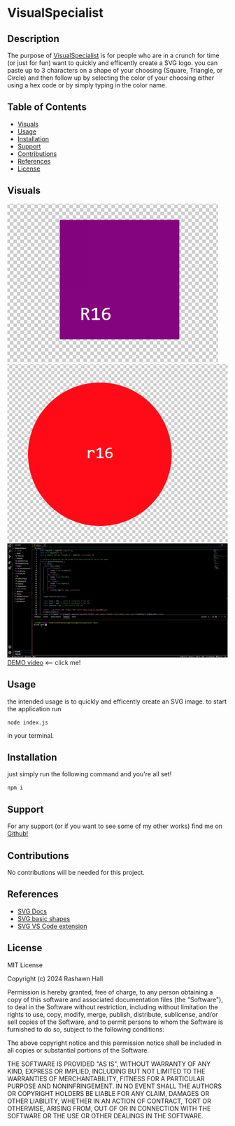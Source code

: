 # VisualSpecialist

## Description 
The purpose of [VisualSpecialist](https://github.com/TheR16H/VisualSpecialist) is for people who are in a crunch for time (or just for fun) want to quickly and efficently create a SVG logo. you can paste up to 3 characters on a shape of your choosing (Square, Triangle, or Circle) and then follow up by selecting the color of your choosing either using a hex code or by simply typing in the color name.

## Table of Contents

- [Visuals](#visuals)
- [Usage](#usage)
- [Installation](#installation)
- [Support](#support)
- [Contributions](#contributions)
- [References](#references)
- [License](#license)

## Visuals
![ScreenShot1](./Images/Visual1.png) 
 ![ScreenShot2](./Images/Visual2.png)
![gif](./Images/Visual3(gif).gif)
<br>[DEMO video](https://drive.google.com/file/d/1XGQCaffdEd0mZAeuXHVcfj5UJEfixQmt/view?usp=sharing) <-- click me!</br>

## Usage
the intended usage is to quickly and efficently create an SVG image. to start the application run 
```
node index.js
```
in your terminal.

## Installation
just simply run the following command and you're all set! 
```
npm i
```

## Support
For any support (or if you want to see some of my other works) find me on [Github!](https://github.com/TheR16H)

## Contributions
No contributions will be needed for this project.

## References
- [SVG Docs](https://developer.mozilla.org/en-US/docs/Web/SVG/Tutorial/Basic_Shapes)
- [SVG basic shapes](https://developer.mozilla.org/en-US/docs/Web/SVG/Tutorial/Basic_Shapes)
- [SVG VS Code extension](https://marketplace.visualstudio.com/items?itemName=jock.svg)

## License
MIT License

Copyright (c) 2024 Rashawn Hall

Permission is hereby granted, free of charge, to any person obtaining a copy
of this software and associated documentation files (the "Software"), to deal
in the Software without restriction, including without limitation the rights
to use, copy, modify, merge, publish, distribute, sublicense, and/or sell
copies of the Software, and to permit persons to whom the Software is
furnished to do so, subject to the following conditions:

The above copyright notice and this permission notice shall be included in all
copies or substantial portions of the Software.

THE SOFTWARE IS PROVIDED "AS IS", WITHOUT WARRANTY OF ANY KIND, EXPRESS OR
IMPLIED, INCLUDING BUT NOT LIMITED TO THE WARRANTIES OF MERCHANTABILITY,
FITNESS FOR A PARTICULAR PURPOSE AND NONINFRINGEMENT. IN NO EVENT SHALL THE
AUTHORS OR COPYRIGHT HOLDERS BE LIABLE FOR ANY CLAIM, DAMAGES OR OTHER
LIABILITY, WHETHER IN AN ACTION OF CONTRACT, TORT OR OTHERWISE, ARISING FROM,
OUT OF OR IN CONNECTION WITH THE SOFTWARE OR THE USE OR OTHER DEALINGS IN THE
SOFTWARE.
